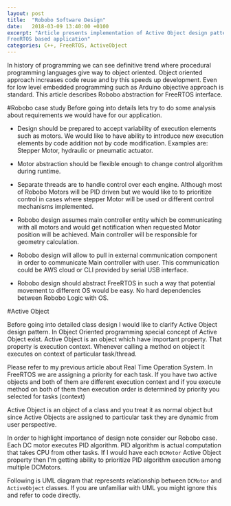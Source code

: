 ```yaml
---
layout: post
title:  "Robobo Software Design"
date:   2018-03-09 13:40:00 +0100
excerpt: "Article presents implementation of Active Object design pattern for
FreeRTOS based application"
categories: C++, FreeRTOS, ActiveObject
---
```

In history of programming we can see definitive trend where procedural
programming languages give way to object oriented. Object oriented approach
increases code reuse and by this speeds up development.  Even for low level
embedded programming such as Arduino objective approach is standard. This
article describes Robobo abstraction for FreeRTOS interface.


#Robobo case study
Before going into details lets try to do some analysis about requirements we
would have for our application. 

- Design should be prepared to accept variability of execution elements such as
  motors. We would like to have ability to introduce new execution elements by
code addition not by code modification. Examples are: Stepper Motor, hydraulic
or pneumatic actuator.

- Motor abstraction should be flexible enough to change control algorithm
  during runtime. 

- Separate threads are to handle control over each engine. Although most of
  Robobo Motors will be PID driven but we would like to to prioritize control in cases
where stepper Motor will be used or different control mechanisms implemented.

- Robobo design assumes main controller entity which be communicating with all
  motors and would get notification when requested Motor position will be
achieved. Main controller will be responsible for geometry calculation. 

- Robobo design will allow to pull in external communication component in order
  to communicate Main controller with user. This communication could be AWS
cloud or CLI provided by serial USB interface.

- Robobo design should abstract FreeRTOS in such a way that potential movement
  to different OS would be easy. No hard dependencies between Robobo Logic with
OS.

#Active Object

Before going into detailed class design I would like to clarify Active Object
design pattern. In Object Oriented programming special concept of Active Object
exist. Active Object is an object which have important property. That property
is execution context. Whenever calling a method on object it executes on
context of particular task/thread. 

Please refer to my previous article about Real Time Operation System. In
FreeRTOS we are assigning a priority for each task. If you have
two active objects and both of them are different execution context and if you
execute method on both of them then execution order is determined by priority
you selected for tasks (context)

Active Object is an object of a class and you treat it as normal object but
since Active Objects are assigned to particular task they are dynamic from user
perspective.

In order to highlight importance of design note consider our Robobo case. Each
DC motor executes PID algorithm. PID algorithm is actual computation that takes
CPU from other tasks. If I would have each `DCMotor` Active Object property
then I'm getting ability to prioritize PID algorithm execution among multiple
DCMotors.

Following is UML diagram that represents relationship between `DCMotor` and
`ActiveObject` classes. If you are unfamiliar with UML you might ignore this
and refer to code directly.

